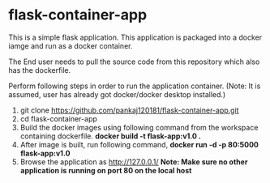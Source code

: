 # flask-container-app
This is a simple flask application. 
This application is packaged into a docker iamge and run as a docker container. 

The End user needs to pull the source code from this repository which also has the dockerfile. 

Perform following steps in order to run the application container. (Note: It is assumed, user has already got docker/docker desktop installed.)

1. git clone https://github.com/pankaj120181/flask-container-app.git
2. cd flask-container-app
3. Build the docker images using following command from the workspace containing dockerfile. 
   **docker build -t flask-app:v1.0 .**
2. After image is built, run following command, 
   **docker run  -d -p 80:5000 flask-app:v1.0**
3. Browse the application as http://127.0.0.1/
   **Note: Make sure no other application is running on port 80 on the local host**
  
